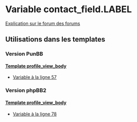 # Variable contact_field.LABEL
[Explication sur le forum des forums](http://forum.forumactif.com/t294113-listing-des-variables#contact_field.LABEL)
## Utilisations dans les templates
### Version PunBB
#### [Template profile_view_body](punbb/profile_view_body.md)
* [Variable à la ligne 57](../punbb/profile_view_body.tpl#L57)
### Version phpBB2
#### [Template profile_view_body](subsilver/profile_view_body.md)
* [Variable à la ligne 78](../subsilver/profile_view_body.tpl#L78)